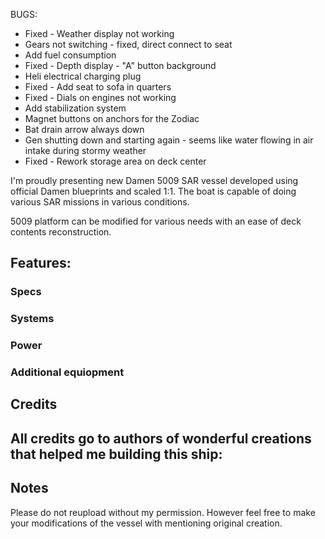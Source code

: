 
BUGS:
- Fixed - Weather display not working 
- Gears not switching - fixed, direct connect to seat
- Add fuel consumption
- Fixed - Depth display - "A" button background
- Heli electrical charging plug
- Fixed - Add seat to sofa in quarters
- Fixed - Dials on engines not working
- Add stabilization system
- Magnet buttons on anchors for the Zodiac
- Bat drain arrow always down
- Gen shutting down and starting again - seems like water flowing in air intake during stormy weather
- Fixed - Rework storage area on deck center


I'm proudly presenting new Damen 5009 SAR vessel developed using official Damen blueprints and scaled 1:1.
The boat is capable of doing various SAR missions in various conditions.

5009 platform can be modified for various needs with an ease of deck contents reconstruction.

## Features:
### Specs

### Systems

### Power

### Additional equiopment

## Credits
All credits go to authors of wonderful creations that helped me building this ship:
- 

## Notes
Please do not reupload without my permission. However feel free to make your modifications of the vessel with mentioning original creation.